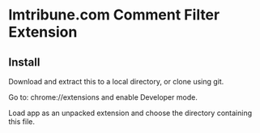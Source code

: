 # lmtribune.com Comment Filter Extension

## Install

Download and extract this to a local directory, or clone using git.

Go to: chrome://extensions and enable Developer mode.

Load app as an unpacked extension and choose the directory containing this
file.
